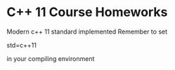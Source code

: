 # C++ 11 Course Homeworks

Modern c++ 11 standard implemented
Remember to set 

  std=c++11

in your compiling environment
